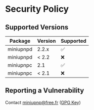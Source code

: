 # Security Policy

## Supported Versions

| Package | Version | Supported          |
| ------- | ------- | ------------------ |
| miniupnpd | 2.2.x | :white_check_mark: |
| miniupnpd | < 2.2 | :x:                |
| miniupnpc | 2.1   | :white_check_mark: |
| miniupnpc | < 2.1   | :x:                |

## Reporting a Vulnerability

Contact miniupnp@free.fr ([GPG Key](https://miniupnp.tuxfamily.org/A31ACAAF.asc))
